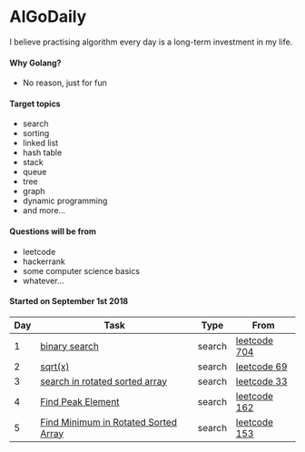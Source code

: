 AlGoDaily
===
I believe practising algorithm every day is a long-term investment in my life.

#### Why Golang?
- No reason, just for fun

#### Target topics
- search
- sorting
- linked list
- hash table
- stack
- queue
- tree
- graph
- dynamic programming
- and more...

#### Questions will be from
- leetcode
- hackerrank
- some computer science basics
- whatever...

#### Started on September 1st 2018

| Day  | Task | Type | From |
| --- | --- | --- | --- |
| 1 | [binary search](/leetcode/704-binary-search) | search | [leetcode 704](https://leetcode.com/problems/binary-search) |
| 2 | [sqrt(x)](/leetcode/69-sqrt-x) | search | [leetcode 69](https://leetcode.com/problems/sqrtx/) |
| 3 | [search in rotated sorted array](/leetcode/33-search-in-rotated-sorted-array) | search | [leetcode 33](https://leetcode.com/problems/search-in-rotated-sorted-array) |
| 4 | [Find Peak Element](/leetcode/162-find-peak-element) | search | [leetcode 162](https://leetcode.com/problems/find-peak-element/) |
| 5 | [Find Minimum in Rotated Sorted Array](/leetcode/153-find-minimum-in-rotated-sorted-array) | search | [leetcode 153](https://leetcode.com/problems/find-minimum-in-rotated-sorted-array) |